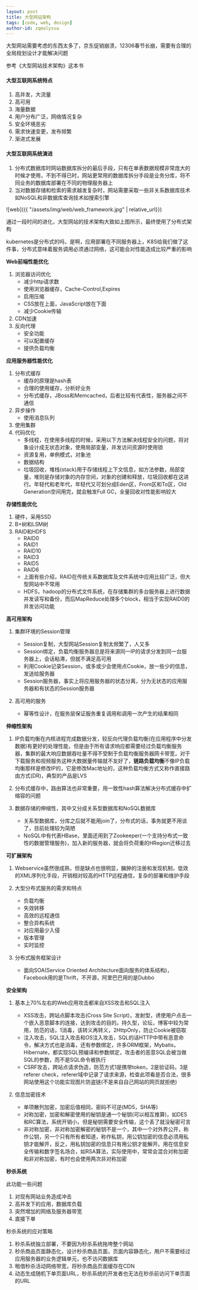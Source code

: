 ```yaml
---
layout: post
title: 大型网站架构
tags: [code, web, design]
author-id: zqmalyssa
---
```


大型网站需要考虑的东西太多了，京东促销崩溃，12306春节长崩，需要有合理的全局规划设计才能解决问题

参考《大型网站技术架构》这本书

#### 大型互联网系统特点

1. 高并发，大流量
2. 高可用
3. 海量数据
4. 用户分布广泛，网络情况复杂
5. 安全环境恶劣
6. 需求快速变更，发布频繁
7. 渐进式发展

#### 大型互联网系统演进

1. 分布式数据库时网站数据库拆分的最后手段，只有在单表数据规模非常庞大的时候才使用，不到不得已时，网站更常用的数据库拆分手段是业务分库，将不同业务的数据库部署在不同的物理服务器上
2. 当对数据存储和检索的需求越发复杂时，网站需要采取一些非关系数据库技术如NoSQL和非数据库查询技术如搜索引擎

![web]({{ "/assets/img/web/web_framework.jpg" | relative_url}})

通过一段时间的进化，大型网站的技术架构大致如上图所示，最终使用了分布式架构

kubernetes是分布式的吗，是啊，应用部署在不同服务器上，K8S给我们做了这件事，分布式意味着服务调用必须通过网络，这可能会对性能造成比较严重的影响

**Web前端性能优化**

1. 浏览器访问优化
	- 减少http请求数
	- 使用浏览器缓存，Cache-Control,Expires
	- 启用压缩
	- CSS放在上面，JavaScript放在下面
	- 减少Cookie传输
2. CDN加速
3. 反向代理
	- 安全功能
	- 可以配置缓存
	- 提供负载均衡

**应用服务器性能优化**

1. 分布式缓存
	- 缓存的原理是hash表
	- 合理的使用缓存，分析好业务
	- 分布式缓存，JBoss和Memcached，后者比较有代表性，服务器之间不通信
2. 异步操作
	- 使用消息队列
3. 使用集群
4. 代码优化
	- 多线程，在使用多线程的时候，采用以下方法解决线程安全的问题，将对象设计成无状态对象，使用局部变量，并发访问资源时使用锁
	- 资源复用，单例模式，对象池
	- 数据结构
	- 垃圾回收，堆栈(stack)用于存储线程上下文信息，如方法参数，局部变量，堆则是存储对象的内存空间，对象的创建和释放，垃圾回收都在这进行。年轻代和老年代，年轻代又可划分成Eden区，From区和To区，Old Generation空间用完，就会触发Full GC，全量回收对性能影响较大


**存储性能优化**

1. 硬件，采用SSD
2. B+树和LSM树
3. RAID和HDFS
	- RAID0
	- RAID1
	- RAID10
	- RAID3
	- RAID5
	- RAID6
	- 上面有些介绍，RAID在传统关系数据库及文件系统中应用比较广泛，但大型网站中不常用
	- HDFS，hadoop的分布式文件系统，在存储集群的多台服务器上进行数据并发读写和备份，而后MapReduce处理多个block，相当于实现RAID0的并发访问功能

**高可用架构**

1. 集群环境的Session管理
	- Session复制，大型网站Session复制太频繁了，人又多
	- Session绑定，负载均衡服务器总是将来源同一IP的请求分发到同一台服务器上，会话粘滞，但就不满足高可用
	- 利用Cookie记录Session，或多或少会使用点Cookie，放一些少的信息，发送给服务器
	- Session服务器，事实上将应用服务器的状态分离，分为无状态的应用服务器和有状态的Session服务器

2. 高可用的服务
	- 幂等性设计，在服务层保证服务重复调用和调用一次产生的结果相同

**伸缩性架构**

1. IP负载均衡在内核进程完成数据分发，较反向代理负载均衡(在应用程序中分发数据)有更好的处理性能，但是由于所有请求响应都需要经过负载均衡服务器，集群的最大响应数据吞吐量不得不受制于负载均衡服务器网卡带宽，对于下载服务和视频服务这种大数据量传输就不友好了，**链路负载均衡**不像IP负载均衡那样是修改IP的，它是修改Mac地址的，这种负载均衡方式又称作直接路由方式(DR)，典型的产品是LVS

2. 分布式缓存中，路由算法也非常重要，用一致性hash算法解决分布式缓存中扩缩容的问题

3. 数据存储的伸缩性，其中又分成关系型数据库和NoSQL数据库
	- 关系型数据库，分库之后就不能用join了，分布式的话，事务就更不用谈了，目前处理较为简陋
	- NoSQL中有代表HBase，里面还用到了Zookeeper(一个支持分布式一致性的数据管理服务)，加入新的服务器，就会将负荷重的HRegion迁移过去

**可扩展架构**

1. Webservice虽然很成熟，但是缺点也很明显，臃肿的注册和发现机制，低效的XML序列化手段，开销相对较高的HTTP远程通信，复杂的部署和维护手段

2. 大型分布式服务的需求和特点
	- 负载均衡
	- 失效转移
	- 高效的远程通信
	- 整合异构系统
	- 对应用最少入侵
	- 版本管理
	- 实时监控

3. 分布式服务框架设计
	- 面向SOA(Service Oriented Architecture面向服务的体系结构)，Facebook用的是Thrift，不开源，阿里巴巴用的是Dubbo


**安全架构**

1. 基本上70%左右的Web应用攻击都来自XSS攻击和SQL注入
	- XSS攻击，跨站点脚本攻击(Cross Site Script)，发射型，诱使用户点击一个嵌入恶意脚本的连接，达到攻击的目的。持久型，论坛，博客中较为常用，防范的话，1消毒，该转义再转义，2HttpOnly，防止Cookie被窃取
	- 注入攻击，SQL注入攻击和OS注入攻击，SQL的话HTTP中带有恶意命令，解决方式也是消毒，还有参数绑定，许多ORM框架，Mybatis，Hibernate，都实现SQL预编译和参数绑定，攻击者的恶意SQL会被当做SQL的参数，而不是SQL命令被执行
	- CSRF攻击，跨站点请求伪造，防范方式1是携带token，2是验证码，3是referer check，referer域中记录了请求来源，检查此项看是否合法，很多网站使用这个功能实现图片防盗链(不是来自自己网站的网页就拒绝)


2. 信息加密技术
	- 单项散列加密，加密后值相同，密码不可逆(MD5，SHA等)
	- 对称加密，加密和解密使用的秘钥是通一个秘钥(可以相互推算)，如DES和RC算法，系统开销小，但是秘钥需要安全传输，这个丢了就没秘密可言
	- 非对称加密，非对称加密解密的秘钥不是一个，其中一个对外界公开，称作公钥，另一个只有所有者知道，称作私钥，用公钥加密的信息必须用私钥才能解开，反之，用私钥加密的信息只有用公钥才能解开。用在信息安全传输和数字签名场合，如RSA算法，实际使用中，常常会混合对称加密和非对称加密，有时也会使用两次非对称加密


**秒杀系统**

此功能一些问题

1. 对现有网站业务造成冲击
2. 高并发下的应用，数据库负载
3. 突然增加的网络及服务器带宽
4. 直接下单

秒杀系统的应对策略

1. 秒杀系统独立部署，不要因为秒杀系统拖垮整个网站
2. 秒杀商品页面静态化，设计秒杀商品页面，页面内容静态化，用户不需要经过应用服务器的业务逻辑单元，也不访问数据库
3. 租借秒杀活动网络带宽，将秒杀商品页面缓存在CDN
4. 动态生成随机下单页面URL，秒杀系统的开发者也无法在秒杀前访问下单页面的URL
